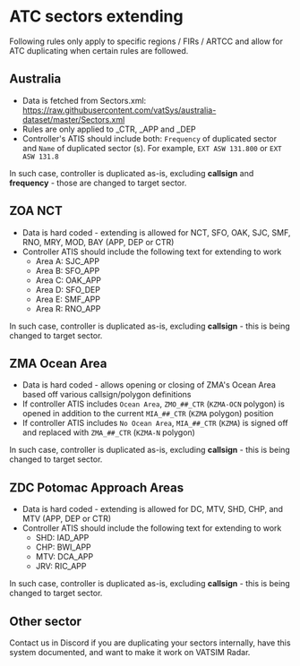# ATC sectors extending

Following rules only apply to specific regions / FIRs / ARTCC and allow for ATC duplicating when certain rules are followed.

## Australia

- Data is fetched from Sectors.xml: https://raw.githubusercontent.com/vatSys/australia-dataset/master/Sectors.xml
- Rules are only applied to _CTR, _APP and _DEP
- Controller's ATIS should include both: `Frequency` of duplicated sector and `Name` of duplicated sector (s). For example, `EXT ASW 131.800` or `EXT ASW 131.8`

In such case, controller is duplicated as-is, excluding **callsign** and **frequency** - those are changed to target sector.

## ZOA NCT

- Data is hard coded - extending is allowed for NCT, SFO, OAK, SJC, SMF, RNO, MRY, MOD, BAY (APP, DEP or CTR)
- Controller ATIS should include the following text for extending to work
  - Area A: SJC_APP
  - Area B: SFO_APP
  - Area C: OAK_APP
  - Area D: SFO_DEP
  - Area E: SMF_APP
  - Area R: RNO_APP

In such case, controller is duplicated as-is, excluding **callsign** - this is being changed to target sector.

## ZMA Ocean Area

- Data is hard coded - allows opening or closing of ZMA's Ocean Area based off various callsign/polygon definitions
- If controller ATIS includes `Ocean Area`, `ZMO_##_CTR` (`KZMA-OCN` polygon) is opened in addition to the current `MIA_##_CTR` (`KZMA` polygon) position
- If controller ATIS includes `No Ocean Area`, `MIA_##_CTR` (`KZMA`) is signed off and replaced with `ZMA_##_CTR` (`KZMA-N` polygon)

In such case, controller is duplicated as-is, excluding **callsign** - this is being changed to target sector.

## ZDC Potomac Approach Areas

- Data is hard coded - extending is allowed for DC, MTV, SHD, CHP, and MTV (APP, DEP or CTR)
- Controller ATIS should include the following text for extending to work
  - SHD: IAD_APP
  - CHP: BWI_APP
  - MTV: DCA_APP
  - JRV: RIC_APP

In such case, controller is duplicated as-is, excluding **callsign** - this is being changed to target sector.

## Other sector

Contact us in Discord if you are duplicating your sectors internally, have this system documented, and want to make it work on VATSIM Radar.
